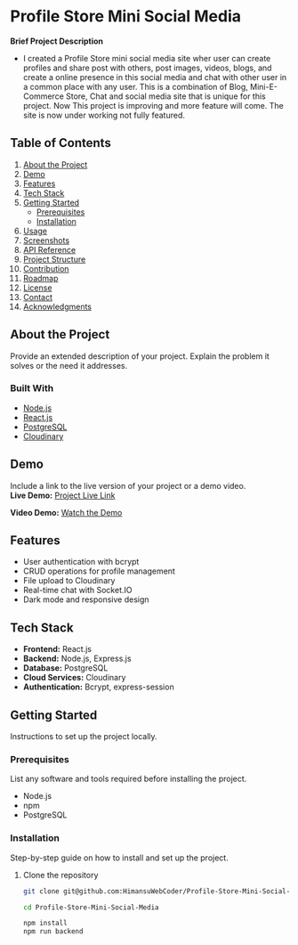 # Profile Store Mini Social Media

**Brief Project Description**

-   I created a Profile Store mini social media site wher user can create profiles and share post with others,
    post images, videos, blogs, and create a online presence in this social media and chat with other user
    in a common place with any user. This is a combination of Blog, Mini-E-Commerce Store, Chat and social media site
    that is unique for this project. Now This project is improving and more feature will come. The site is now under working not fully featured.

## Table of Contents

1. [About the Project](#about-the-project)
2. [Demo](#demo)
3. [Features](#features)
4. [Tech Stack](#tech-stack)
5. [Getting Started](#getting-started)
    - [Prerequisites](#prerequisites)
    - [Installation](#installation)
6. [Usage](#usage)
7. [Screenshots](#screenshots)
8. [API Reference](#api-reference)
9. [Project Structure](#project-structure)
10. [Contribution](#contribution)
11. [Roadmap](#roadmap)
12. [License](#license)
13. [Contact](#contact)
14. [Acknowledgments](#acknowledgments)

## About the Project

Provide an extended description of your project. Explain the problem it solves or the need it addresses.

### Built With

-   [Node.js](https://nodejs.org/)
-   [React.js](https://reactjs.org/)
-   [PostgreSQL](https://www.postgresql.org/)
-   [Cloudinary](https://cloudinary.com/)

## Demo

Include a link to the live version of your project or a demo video.  
**Live Demo:** [Project Live Link](https://profile-store-mini-social-media.onrender.com)

**Video Demo:** [Watch the Demo](https://youtube.com/example)

## Features

-   User authentication with bcrypt
-   CRUD operations for profile management
-   File upload to Cloudinary
-   Real-time chat with Socket.IO
-   Dark mode and responsive design

## Tech Stack

-   **Frontend:** React.js
-   **Backend:** Node.js, Express.js
-   **Database:** PostgreSQL
-   **Cloud Services:** Cloudinary
-   **Authentication:** Bcrypt, express-session

## Getting Started

Instructions to set up the project locally.

### Prerequisites

List any software and tools required before installing the project.

-   Node.js
-   npm
-   PostgreSQL

### Installation

Step-by-step guide on how to install and set up the project.

1. Clone the repository

    ```bash
    git clone git@github.com:HimansuWebCoder/Profile-Store-Mini-Social-Media.git

    cd Profile-Store-Mini-Social-Media

    npm install
    npm run backend

    ```
